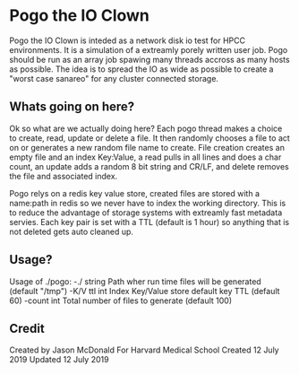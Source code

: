 Pogo the IO Clown
===================

Pogo the IO Clown is inteded as a network disk io 
test for HPCC environments. It is a simulation of a
extreamly porely written user job. Pogo should be run 
as an array job spawing many threads accross as many 
hosts as possible. The idea is to spread the IO as 
wide as possible to create a "worst case sanareo" for
any cluster connected storage.

Whats going on here?
--------------------
Ok so what are we actually doing here?
Each pogo thread makes a choice to create, read,
update or delete a file. It then randomly chooses a 
file to act on or generates a new random file name to 
create. File creation creates an empty file and an
index Key:Value, a read pulls in all lines and does a 
char count, an update adds a random 8 bit string and 
CR/LF, and delete removes the file and associated index.

Pogo relys on a redis key value store, created
files are stored with a name:path in redis so we never
have to index the working directory. This is to reduce
the advantage of storage systems with extreamly fast 
metadata servies. Each key pair is set with a TTL
(default is 1 hour) so anything that is not deleted 
gets auto cleaned up.

Usage?
------

Usage of ./pogo:
  -./ string
        Path wher run time files will be generated (default "/tmp")
  -K/V ttl int
        Index Key/Value store default key TTL (default 60)
  -count int
        Total number of files to generate (default 100)


Credit
-------
Created by Jason McDonald
For Harvard Medical School
Created 12 July 2019
Updated 12 July 2019


